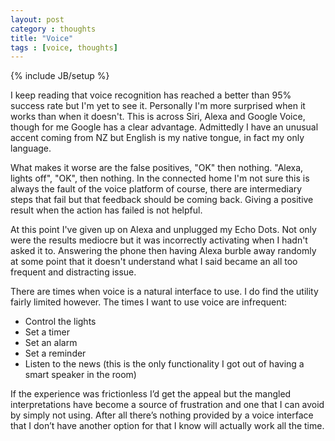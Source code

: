 ```yaml
---
layout: post
category : thoughts
title: "Voice"
tags : [voice, thoughts]
---
```

{% include JB/setup %}

I keep reading that voice recognition has reached a better than 95% success rate but I'm yet to see it. Personally I'm more surprised when it works than when it doesn't. This is across Siri, Alexa and Google Voice, though for me Google has a clear advantage. Admittedly I have an unusual accent coming from NZ but English is my native tongue, in fact my only language.

What makes it worse are the false positives, "OK" then nothing. "Alexa, lights off", "OK", then nothing. In the connected home I'm not sure this is always the fault of the voice platform of course, there are intermediary steps that fail but that feedback should be coming back. Giving a positive result when the action has failed is not helpful.

At this point I've given up on Alexa and unplugged my Echo Dots. Not only were the results mediocre but it was incorrectly activating when I hadn't asked it to. Answering the phone then having Alexa burble away randomly at some point that it doesn't understand what I said became an all too frequent and distracting issue.

There are times when voice is a natural interface to use. I do find the utility fairly limited however. The times I want to use voice are infrequent:
* Control the lights
* Set a timer
* Set an alarm
* Set a reminder
* Listen to the news (this is the only functionality I got out of having a smart speaker in the room)

If the experience was frictionless I’d get the appeal but the mangled interpretations have become a source of frustration and one that I can avoid by simply not using. After all there’s nothing provided by a voice interface that I don’t have another option for that I know will actually work all the time.
